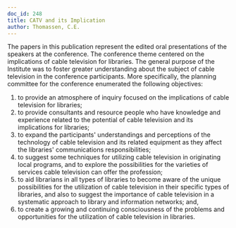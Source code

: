```yaml
---
doc_id: 248
title: CATV and its Implication
author: Thomassen, C.E.
---
```


The papers in this publication represent the edited oral presentations of
the speakers at the conference.
  The conference theme centered on the implications of cable television for
libraries.  The general purpose of the Institute was to foster greater
understanding about the subject of cable television in the conference
participants.  More specifically, the planning committee for the conference
enumerated the following objectives:
1.  to provide an atmosphere of inquiry focused on the implications of cable
    television for libraries;
2.  to provide consultants and resource people who have knowledge and 
    experience related to the potential of cable television and its implications
    for libraries;
3.  to expand the participants' understandings and perceptions of the
    technology of cable television and its related equipment as they affect the 
    libraries' communications responsibilities;
4.  to suggest some techniques for utilizing cable television in originating 
    local programs, and to explore the possibilities for the varieties of
    services cable television can offer the profession;
5.  to aid librarians in all types of libraries to become aware of the unique
    possibilities for the utilization of cable television in their specific 
    types of libraries, and also to suggest the importance of cable television
    in a systematic approach to library and information networks; and,
6.  to create a growing and continuing consciousness of the problems and
    opportunities for the utilization of cable television in libraries.